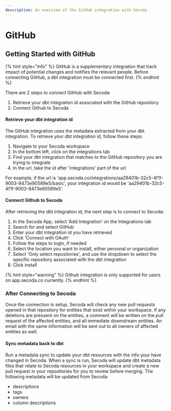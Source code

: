 ```yaml
---
description: An overview of the GitHub integration with Secoda
---
```


# GitHub

## Getting Started with GitHub

{% hint style="info" %}
GitHub is a supplementary integration that track impact of potential changes and notifies the relevant people. Before connecting GitHub, a dbt integration must be connected first.
{% endhint %}

There are 2 steps to connect GitHub with Secoda:

1. Retrieve your dbt integration id associated with the GitHub repository
2. Connect Github to Secoda

#### Retrieve your dbt integration id

The GitHub integration uses the metadata extracted from your dbt integration. To retrieve your dbt integration id, follow these steps:

1. Navigate to your Secoda workspace
2. In the bottom left, click on the integrations tab
3. Find your dbt integration that matches to the GitHub repository you are trying to integrate
4. In the url, take the id after 'integrations' part of the url

For example, if the url is 'app.secoda.co/integrations/aa29401b-32c5-4f1f-9003-8473e90589e5/basic', your integration id would be 'aa29401b-32c5-4f1f-9003-8473e90589e5'.

#### Connect Github to Secoda

After retrieving the dbt integration id, the next step is to connect to Secoda:

1. In the Secoda App, select ‘Add Integration’ on the Integrations tab
2. Search for and select GitHub
3. Enter your dbt integration id you have retrieved
4. Click 'Connect with OAuth'
5. Follow the steps to login, if needed
6. Select the location you want to install, either personal or organization
7. Select 'Only select repositories', and use the dropdown to select the specific repository associated with the dbt integration
8. Click install

{% hint style="warning" %}
Github integration is only supported for users on app.secoda.co currently.
{% endhint %}

### After Connecting to Secoda

Once the connection is setup, Secoda will check any new pull requests opened in that repository for entities that exist within your workspace. If any deletions are pressent on the entities, a comment will be written on the pull request of the affected entities, and all immediate downstream entities. An email with the same information will be sent out to all owners of affected entities as well.

#### Sync metadata back to dbt

Run a metadata sync to update your dbt resources with the info your have changed in Secoda. When a sync is run, Secoda will update dbt metadata files that relate to Secoda resources in your workspace and create a new pull request in your repositories for you to review before merging. The following metadata will be updated from Secoda:

* descriptions
* tags
* owners
* column descriptions

